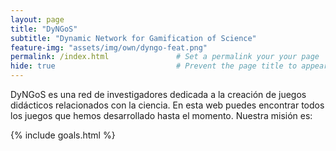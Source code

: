 ```yaml
---
layout: page
title: "DyNGoS" 
subtitle: "Dynamic Network for Gamification of Science"   
feature-img: "assets/img/own/dyngo-feat.png" 
permalink: /index.html               # Set a permalink your your page
hide: true                           # Prevent the page title to appear in the navbar
---
```


DyNGoS es una red de investigadores dedicada a la creación de juegos didácticos relacionados con la ciencia. En esta web puedes encontrar todos los juegos que hemos desarrollado hasta el momento. Nuestra misión es:

{% include goals.html %}
